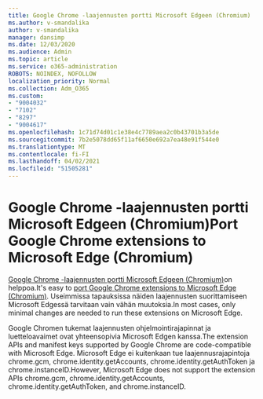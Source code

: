 ```yaml
---
title: Google Chrome -laajennusten portti Microsoft Edgeen (Chromium)
ms.author: v-smandalika
author: v-smandalika
manager: dansimp
ms.date: 12/03/2020
ms.audience: Admin
ms.topic: article
ms.service: o365-administration
ROBOTS: NOINDEX, NOFOLLOW
localization_priority: Normal
ms.collection: Adm_O365
ms.custom:
- "9004032"
- "7102"
- "8297"
- "9004617"
ms.openlocfilehash: 1c71d74d01c1e38e4c7789aea2c0b43701b3a5de
ms.sourcegitcommit: 7b2e5078dd65f11af6650e692a7ea48e91f544e0
ms.translationtype: MT
ms.contentlocale: fi-FI
ms.lasthandoff: 04/02/2021
ms.locfileid: "51505281"
---
```

# <a name="port-google-chrome-extensions-to-microsoft-edge-chromium"></a><span data-ttu-id="2b737-102">Google Chrome -laajennusten portti Microsoft Edgeen (Chromium)</span><span class="sxs-lookup"><span data-stu-id="2b737-102">Port Google Chrome extensions to Microsoft Edge (Chromium)</span></span>

<span data-ttu-id="2b737-103">[Google Chrome -laajennusten portti Microsoft Edgeen (Chromium)](https://docs.microsoft.com/microsoft-edge/extensions-chromium/developer-guide/port-chrome-extension)on helppoa.</span><span class="sxs-lookup"><span data-stu-id="2b737-103">It's easy to [port Google Chrome extensions to Microsoft Edge (Chromium)](https://docs.microsoft.com/microsoft-edge/extensions-chromium/developer-guide/port-chrome-extension).</span></span> <span data-ttu-id="2b737-104">Useimmissa tapauksissa näiden laajennusten suorittamiseen Microsoft Edgessä tarvitaan vain vähän muutoksia.</span><span class="sxs-lookup"><span data-stu-id="2b737-104">In most cases, only minimal changes are needed to run these extensions on Microsoft Edge.</span></span>

<span data-ttu-id="2b737-105">Google Chromen tukemat laajennusten ohjelmointirajapinnat ja luetteloavaimet ovat yhteensopivia Microsoft Edgen kanssa.</span><span class="sxs-lookup"><span data-stu-id="2b737-105">The extension APIs and manifest keys supported by Google Chrome are code-compatible with Microsoft Edge.</span></span> <span data-ttu-id="2b737-106">Microsoft Edge ei kuitenkaan tue laajennusrajapintoja chrome.gcm, chrome.identity.getAccounts, chrome.identity.getAuthToken ja chrome.instanceID.</span><span class="sxs-lookup"><span data-stu-id="2b737-106">However, Microsoft Edge does not support the extension APIs chrome.gcm, chrome.identity.getAccounts, chrome.identity.getAuthToken, and chrome.instanceID.</span></span>